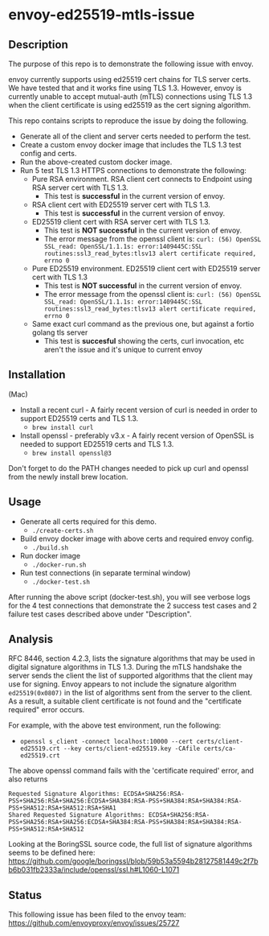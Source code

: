 # envoy-ed25519-mtls-issue

## Description
The purpose of this repo is to demonstrate the following issue with envoy.

envoy currently supports using ed25519 cert chains for TLS server certs.
We have tested that and it works fine using TLS 1.3.
However, envoy is currently unable to accept mutual-auth (mTLS) connections
using TLS 1.3 when the client certificate is using ed25519 as the cert signing 
algorithm.

This repo contains scripts to reproduce the issue by doing the following.
* Generate all of the client and server certs needed to perform the test.
* Create a custom envoy docker image that includes the TLS 1.3 test config and certs.
* Run the above-created custom docker image.
* Run 5 test TLS 1.3 HTTPS connections to demonstrate the following:
  * Pure RSA environment.  RSA client cert connects to Endpoint using RSA server cert with TLS 1.3.
    * This test is **successful** in the current version of envoy.
  * RSA client cert with ED25519 server cert with TLS 1.3.
    * This test is **successful** in the current version of envoy.
  * ED25519 client cert with RSA server cert with TLS 1.3.
    * This test is **NOT successful** in the current version of envoy.
    * The error message from the openssl client is: `curl: (56) OpenSSL SSL_read: OpenSSL/1.1.1s: error:1409445C:SSL routines:ssl3_read_bytes:tlsv13 alert certificate required, errno 0`
  * Pure ED25519 environment.  ED25519 client cert with ED25519 server cert with TLS 1.3
    * This test is **NOT successful** in the current version of envoy.
    * The error message from the openssl client is: `curl: (56) OpenSSL SSL_read: OpenSSL/1.1.1s: error:1409445C:SSL routines:ssl3_read_bytes:tlsv13 alert certificate required, errno 0`
  * Same exact curl command as the previous one, but against a fortio golang tls server
    * This test is **succesful** showing the certs, curl invocation, etc aren't the issue and it's unique to current envoy

## Installation
(Mac)
* Install a recent curl - A fairly recent version of curl is needed in order to support ED25519 certs and TLS 1.3.
  * `brew install curl`
* Install openssl - preferably v3.x - A fairly recent version of OpenSSL is needed to support ED25519 certs and TLS 1.3.
  * `brew install openssl@3`

Don't forget to do the PATH changes needed to pick up curl and openssl from the newly install brew location.

## Usage
* Generate all certs required for this demo.
  * `./create-certs.sh`
* Build envoy docker image with above certs and required envoy config.
  * `./build.sh`
* Run docker image
  * `./docker-run.sh`
* Run test connections (in separate terminal window)
  * `./docker-test.sh`

After running the above script (docker-test.sh), you will see verbose logs 
for the 4 test connections that demonstrate the 2 success test cases
and 2 failure test cases described above under "Description".

## Analysis
RFC 8446, section 4.2.3, lists the signature algorithms that may be used in digital signature algorithms in TLS 1.3.
During the mTLS handshake the server sends the client the list of supported algorithms that the client may use
for signing.  Envoy appears to not include the signature algorithm `ed25519(0x0807)` in the list of algorithms sent
from the server to the client.  As a result, a suitable client certificate is not found and the "certificate required" error occurs.

For example, with the above test environment, run the following:
* `openssl s_client -connect localhost:10000 --cert certs/client-ed25519.crt --key certs/client-ed25519.key -CAfile certs/ca-ed25519.crt`

The above openssl command fails with the 'certificate required' error, and also returns
```
Requested Signature Algorithms: ECDSA+SHA256:RSA-PSS+SHA256:RSA+SHA256:ECDSA+SHA384:RSA-PSS+SHA384:RSA+SHA384:RSA-PSS+SHA512:RSA+SHA512:RSA+SHA1
Shared Requested Signature Algorithms: ECDSA+SHA256:RSA-PSS+SHA256:RSA+SHA256:ECDSA+SHA384:RSA-PSS+SHA384:RSA+SHA384:RSA-PSS+SHA512:RSA+SHA512
```

Looking at the BoringSSL source code, the full list of signature algorithms seems to be defined here:
https://github.com/google/boringssl/blob/59b53a5594b28127581449c2f7bb6b031fb2333a/include/openssl/ssl.h#L1060-L1071


## Status
This following issue has been filed to the envoy team:
https://github.com/envoyproxy/envoy/issues/25727

